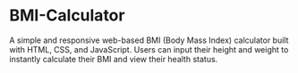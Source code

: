 # BMI-Calculator
A simple and responsive web-based BMI (Body Mass Index) calculator built with HTML, CSS, and JavaScript. Users can input their height and weight to instantly calculate their BMI and view their health status.
